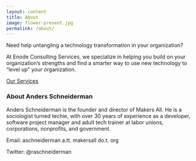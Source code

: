 ```yaml
---
layout: content
title: About 
image: flower-present.jpg
permalink: /about/
---
```



<!-- # Enode: (v) to unravel a knot; to solve a mystery. -->

Need help untangling a technology transformation in your organization?

At Enode Consulting Services, we specialize in helping you build on your organization’s strengths and find a smarter way to use new technology to “level up” your organization.

[Our Services](services/)

### About Anders Schneiderman

Anders Schneiderman is the founder and director of Makers All. He is a sociologist turned techie, with over 30 years of experience as a developer, software project manager and adult tech trainer at labor unions, corporations, nonprofits, and government.

Email: aschneiderman a.tt. makersall do.t. org

Twitter: @raschneiderman
